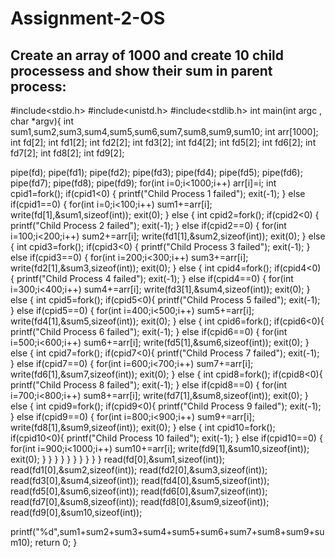 # Assignment-2-OS
## Create an array of 1000 and create 10 child processess and show their sum in parent process:
#include<stdio.h>
#include<unistd.h>
#include<stdlib.h>
int main(int argc , char *argv){
int sum1,sum2,sum3,sum4,sum5,sum6,sum7,sum8,sum9,sum10;
int arr[1000];
int fd[2];
int fd1[2];
int fd2[2];
int fd3[2];
int fd4[2];
int fd5[2];
int fd6[2];
int fd7[2];
int fd8[2];
int fd9[2];

pipe(fd);
pipe(fd1);
pipe(fd2);
pipe(fd3);
pipe(fd4);
pipe(fd5);
pipe(fd6);
pipe(fd7);
pipe(fd8);
pipe(fd9);
for(int i=0;i<1000;i++)
arr[i]=i;
int cpid1=fork();
if(cpid1<0)
{
printf("Child Process 1 failed");
exit(-1);
}
else if(cpid1==0)
{
for(int i=0;i<100;i++)
sum1+=arr[i];
write(fd[1],&sum1,sizeof(int));
exit(0);
}
else
{
int cpid2=fork();
if(cpid2<0)
{
printf("Child Process 2 failed");
exit(-1);
}
else if(cpid2==0)
{
for(int i=100;i<200;i++)
sum2+=arr[i];
write(fd1[1],&sum2,sizeof(int));
exit(0);
}
else
{
int cpid3=fork();
if(cpid3<0)
{
printf("Child Process 3 failed");
exit(-1);
}
else if(cpid3==0)
{
for(int i=200;i<300;i++)
sum3+=arr[i];
write(fd2[1],&sum3,sizeof(int));
exit(0);
}
else
{
int cpid4=fork();
if(cpid4<0)
{
printf("Child Process 4 failed");
exit(-1);
}
else if(cpid4==0)
{
for(int i=300;i<400;i++)
sum4+=arr[i];
write(fd3[1],&sum4,sizeof(int));
exit(0);
}
else
{
int cpid5=fork();
if(cpid5<0){
printf("Child Process 5 failed");
exit(-1);
}
else if(cpid5==0)
{
for(int i=400;i<500;i++)
sum5+=arr[i];
write(fd4[1],&sum5,sizeof(int));
exit(0);
}
else
{
int cpid6=fork();
if(cpid6<0){
printf("Child Process 6 failed");
exit(-1);
}
else if(cpid6==0)
{
for(int i=500;i<600;i++)
sum6+=arr[i];
write(fd5[1],&sum6,sizeof(int));
exit(0);
}
else
{
int cpid7=fork();
if(cpid7<0){
printf("Child Process 7 failed");
exit(-1);
}
else if(cpid7==0)
{
for(int i=600;i<700;i++)
sum7+=arr[i];
write(fd6[1],&sum7,sizeof(int));
exit(0);
}
else
{
int cpid8=fork();
if(cpid8<0){
printf("Child Process 8 failed");
exit(-1);
}
else if(cpid8==0)
{
for(int i=700;i<800;i++)
sum8+=arr[i];
write(fd7[1],&sum8,sizeof(int));
exit(0);
}
else
{
int cpid9=fork();
if(cpid9<0){
printf("Child Process 9 failed");
exit(-1);
}
else if(cpid9==0)
{
for(int i=800;i<900;i++)
sum9+=arr[i];
write(fd8[1],&sum9,sizeof(int));
exit(0);
}
else
{
int cpid10=fork();
if(cpid10<0){
printf("Child Process 10 failed");
exit(-1);
}
else if(cpid10==0)
{
for(int i=900;i<1000;i++)
sum10+=arr[i];
write(fd9[1],&sum10,sizeof(int));
exit(0);
}
}
}
}
}
}
}
}
}
}
read(fd[0],&sum1,sizeof(int));
read(fd1[0],&sum2,sizeof(int));
read(fd2[0],&sum3,sizeof(int));
read(fd3[0],&sum4,sizeof(int));
read(fd4[0],&sum5,sizeof(int));
read(fd5[0],&sum6,sizeof(int));
read(fd6[0],&sum7,sizeof(int));
read(fd7[0],&sum8,sizeof(int));
read(fd8[0],&sum9,sizeof(int));
read(fd9[0],&sum10,sizeof(int));

printf("%d",sum1+sum2+sum3+sum4+sum5+sum6+sum7+sum8+sum9+sum10);
return 0;
}
